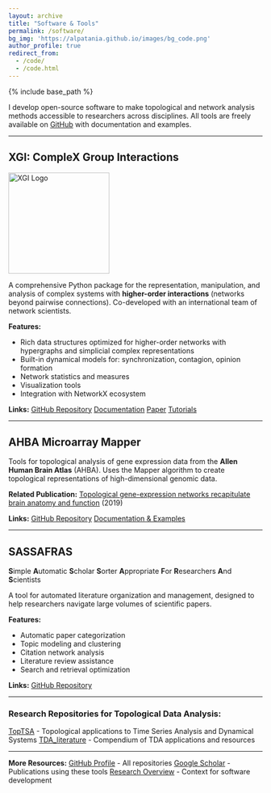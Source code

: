 ```yaml
---
layout: archive
title: "Software & Tools"
permalink: /software/
bg_img: 'https://alpatania.github.io/images/bg_code.png'
author_profile: true
redirect_from:
  - /code/
  - /code.html
---
```


{% include base_path %}

I develop open-source software to make topological and network analysis methods accessible to researchers across disciplines. All tools are freely available on [GitHub](https://github.com/alpatania) with documentation and examples.

---

## XGI: Comple**X** **G**roup **I**nteractions

<img src="https://raw.githubusercontent.com/xgi-org/xgi/main/logo/logo.svg" alt="XGI Logo" width="200"/>

A comprehensive Python package for the representation, manipulation, and analysis of complex systems with **higher-order interactions** (networks beyond pairwise connections). Co-developed with an international team of network scientists.

**Features:**
- Rich data structures optimized for higher-order networks with hypergraphs and simplicial complex representations
- Built-in dynamical models for: synchronization, contagion, opinion formation
- Network statistics and measures
- Visualization tools
- Integration with NetworkX ecosystem

**Links:**
 [GitHub Repository](https://github.com/xgi-org/xgi) 
 [Documentation](https://xgi.readthedocs.io/)
 [Paper](https://joss.theoj.org/papers/10.21105/joss.05162)
 [Tutorials](https://xgi.readthedocs.io/en/stable/getting_started.html)

---

## AHBA Microarray Mapper

Tools for topological analysis of gene expression data from the **Allen Human Brain Atlas** (AHBA). Uses the Mapper algorithm to create topological representations of high-dimensional genomic data.

**Related Publication:**
[Topological gene-expression networks recapitulate brain anatomy and function](/publication/2019-mapper-AHBA) (2019)

**Links:**
[GitHub Repository](https://github.com/alpatania/AHBA_microarray_Mapper)
[Documentation & Examples](https://github.com/alpatania/AHBA_microarray_Mapper#readme)

---

## SASSAFRAS

**S**imple **A**utomatic **S**cholar **S**orter **A**ppropriate **F**or **R**esearchers **A**nd **S**cientists

A tool for automated literature organization and management, designed to help researchers navigate large volumes of scientific papers.

**Features:**
- Automatic paper categorization
- Topic modeling and clustering
- Citation network analysis
- Literature review assistance
- Search and retrieval optimization

**Links:**
[GitHub Repository](https://github.com/alpatania/sassafras)

---

### Research Repositories for Topological Data Analysis:

[TopTSA](https://github.com/alpatania/TopTSA) - Topological applications to Time Series Analysis and Dynamical Systems
[TDA_literature](https://github.com/alpatania/TDA_literature) - Compendium of TDA applications and resources

---

**More Resources:**
[GitHub Profile](https://github.com/alpatania) - All repositories
[Google Scholar](https://scholar.google.com/citations?user=Cv-w3LIAAAAJ&hl=en) - Publications using these tools
[Research Overview](/research/) - Context for software development
